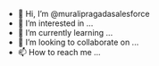 - 👋 Hi, I’m @muralipragadasalesforce
- 👀 I’m interested in ...
- 🌱 I’m currently learning ...
- 💞️ I’m looking to collaborate on ...
- 📫 How to reach me ...

<!---
muralipragadasalesforce/muralipragadasalesforce is a ✨ special ✨ repository because its `README.md` (this file) appears on your GitHub profile.
You can click the Preview link to take a look at your changes.
--->
